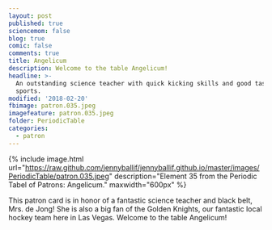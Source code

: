 ```yaml
---
layout: post
published: true
sciencemom: false
blog: true
comic: false
comments: true
title: Angelicum
description: Welcome to the table Angelicum!
headline: >-
  An outstanding science teacher with quick kicking skills and good taste in
  sports.
modified: '2018-02-20'
fbimage: patron.035.jpeg
imagefeature: patron.035.jpeg
folder: PeriodicTable
categories:
  - patron
---
```


{% include image.html url="https://raw.github.com/jennyballif/jennyballif.github.io/master/images/PeriodicTable/patron.035.jpeg" description="Element 35 from the Periodic Tabel of Patrons: Angelicum." maxwidth="600px" %}

This patron card is in honor of a fantastic science teacher and black belt, Mrs. de Jong! She is also a big fan of the Golden Knights, our fantastic local hockey team here in Las Vegas. Welcome to the table Angelicum!
